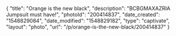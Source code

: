 {
    "title": "Orange is the new black",
    "description": "BCBGMAXAZRIA Jumpsuit must have!",
    "photoId": "200414837",
    "date_created": "1548829084",
    "date_modified": "1548829182",
    "type": "captivate",
    "layout": "photo",
    "url": "\/p\/orange-is-the-new-black\/200414837"
}